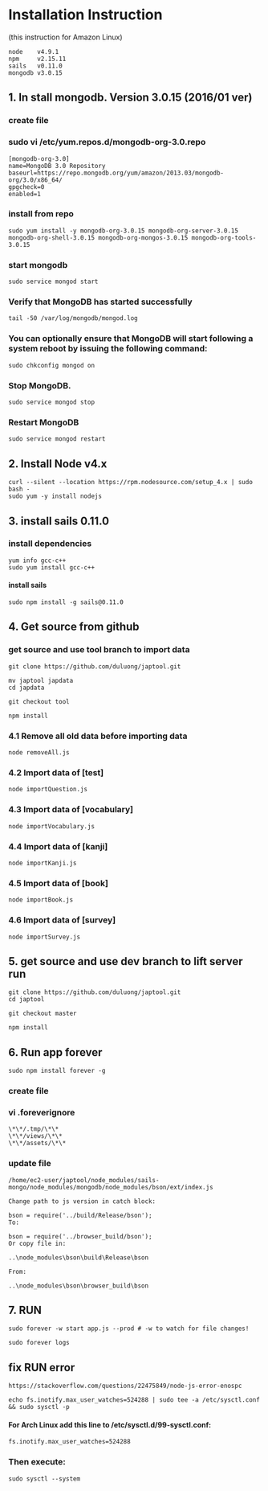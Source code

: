 # Installation Instruction
(this instruction for Amazon Linux)

	node 	v4.9.1
	npm 	v2.15.11
	sails 	v0.11.0
	mongodb	v3.0.15
		

## 1. In stall mongodb. Version 3.0.15 (2016/01 ver)

### create file
### sudo vi /etc/yum.repos.d/mongodb-org-3.0.repo
	[mongodb-org-3.0]
	name=MongoDB 3.0 Repository
	baseurl=https://repo.mongodb.org/yum/amazon/2013.03/mongodb-org/3.0/x86_64/
	gpgcheck=0
	enabled=1


### install from repo
	sudo yum install -y mongodb-org-3.0.15 mongodb-org-server-3.0.15 mongodb-org-shell-3.0.15 mongodb-org-mongos-3.0.15 mongodb-org-tools-3.0.15


### start mongodb
	sudo service mongod start

### Verify that MongoDB has started successfully
	tail -50 /var/log/mongodb/mongod.log

### You can optionally ensure that MongoDB will start following a system reboot by issuing the following command:
	sudo chkconfig mongod on

### Stop MongoDB.
	sudo service mongod stop

### Restart MongoDB
	sudo service mongod restart


## 2. Install Node v4.x
	curl --silent --location https://rpm.nodesource.com/setup_4.x | sudo bash -
	sudo yum -y install nodejs


## 3. install sails 0.11.0

### install dependencies
	yum info gcc-c++
	sudo yum install gcc-c++

#### install sails
	sudo npm install -g sails@0.11.0


## 4. Get source from github

### get source and use tool branch to import data
	git clone https://github.com/duluong/japtool.git

	mv japtool japdata
	cd japdata

	git checkout tool

	npm install

### 4.1 Remove all old data before importing data
	node removeAll.js 
### 4.2 Import data of [test] 
	node importQuestion.js 
### 4.3 Import data of [vocabulary]
	node importVocabulary.js 
### 4.4 Import data of [kanji]
	node importKanji.js 
### 4.5 Import data of [book]
	node importBook.js 
### 4.6 Import data of [survey]
	node importSurvey.js 


## 5. get source and use dev branch to lift server run
	git clone https://github.com/duluong/japtool.git
	cd japtool

	git checkout master

	npm install



## 6. Run app forever
	sudo npm install forever -g

### create file
### vi .foreverignore
	\*\*/.tmp/\*\*
	\*\*/views/\*\*
	\*\*/assets/\*\*



### update file
	/home/ec2-user/japtool/node_modules/sails-mongo/node_modules/mongodb/node_modules/bson/ext/index.js

	Change path to js version in catch block:

	bson = require('../build/Release/bson');
	To:

	bson = require('../browser_build/bson');
	Or copy file in:

	..\node_modules\bson\build\Release\bson

	From:

	..\node_modules\bson\browser_build\bson


## 7. RUN
	sudo forever -w start app.js --prod # -w to watch for file changes!

	sudo forever logs



## fix RUN error
	https://stackoverflow.com/questions/22475849/node-js-error-enospc

	echo fs.inotify.max_user_watches=524288 | sudo tee -a /etc/sysctl.conf && sudo sysctl -p

#### For Arch Linux add this line to /etc/sysctl.d/99-sysctl.conf:

	fs.inotify.max_user_watches=524288

### Then execute:
	sudo sysctl --system
